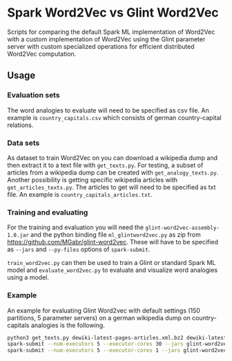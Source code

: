 # Spark Word2Vec vs Glint Word2Vec

Scripts for comparing the default Spark ML implementation of Word2Vec with a custom 
implementation of Word2Vec using the Glint parameter server with custom specialized 
operations for efficient distributed Word2Vec computation.

## Usage

### Evaluation sets

The word analogies to evaluate will need to be specified as csv file. An example is 
``country_capitals.csv`` which consists of german country-capital relations.

### Data sets

As dataset to train Word2Vec on you can download a wikipedia dump and then extract it 
to a text file with ``get_texts.py``. For testing, a subset of articles from a wikipedia 
dump can be created with ``get_analogy_texts.py``. Another possibility is getting 
specific wikipedia articles with ``get_articles_texts.py``. The articles to get will need
to be specified as txt file. An example is ``country_capitals_articles.txt``.

### Training and evaluating

For the training and evaluation you will need the ``glint-word2vec-assembly-1.0.jar`` 
and the python binding file ``ml_glintword2vec.py`` as zip from 
https://github.com/MGabr/glint-word2vec. These will have to be specified as ``--jars`` 
and ``--py-files`` options of ``spark-submit``.

``train_word2vec.py`` can then be used to train a Glint or standard Spark ML model and 
``evaluate_word2vec.py`` to evaluate and visualize word analogies using a model.

### Example

An example for evaluating Glint Word2vec with default settings (150 partitions, 5 parameter servers)
on a german wikipedia dump on country-capitals analogies is the following.

```bash
python3 get_texts.py dewiki-latest-pages-articles.xml.bz2 dewiki-latest-pages-articles.txt
spark-submit --num-executors 5 --executor-cores 30 --jars glint-word2vec-assembly-1.0.jar --py-files ml_glintword2vec.zip train_word2vec.py country_capitals.txt country_capitals.model glint
spark-submit --num-executors 5 --executor-cores 1 --jars glint-word2vec-assembly-1.0.jar --py-files ml_glintword2vec.zip evaluate_word2vec.py country_capitals.csv country_capitals.model glint country_capitals.png
```
